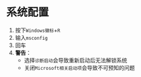 # 系统配置

1. 按下```Windows徽标```+```R```
2. 输入```msconfig```
3. 回车
4. **警告**：
	- 选择```诊断启动```会导致重新启动后无法解锁系统
	- 关闭```Microsoft相关启动项```会导致不可预知的问题